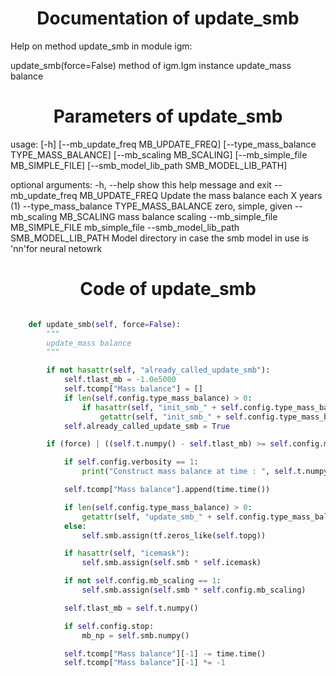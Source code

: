 

### <h1 align="center" id="title"> Documentation of update_smb </h1>


Help on method update_smb in module igm:

update_smb(force=False) method of igm.Igm instance
    update_mass balance



### <h1 align="center" id="title"> Parameters of update_smb </h1>


usage:  [-h] [--mb_update_freq MB_UPDATE_FREQ]
        [--type_mass_balance TYPE_MASS_BALANCE] [--mb_scaling MB_SCALING]
        [--mb_simple_file MB_SIMPLE_FILE]
        [--smb_model_lib_path SMB_MODEL_LIB_PATH]

optional arguments:
  -h, --help            show this help message and exit
  --mb_update_freq MB_UPDATE_FREQ
                        Update the mass balance each X years (1)
  --type_mass_balance TYPE_MASS_BALANCE
                        zero, simple, given
  --mb_scaling MB_SCALING
                        mass balance scaling
  --mb_simple_file MB_SIMPLE_FILE
                        mb_simple_file
  --smb_model_lib_path SMB_MODEL_LIB_PATH
                        Model directory in case the smb model in use is
                        'nn'for neural netowrk


### <h1 align="center" id="title"> Code of update_smb </h1>


```python 

    def update_smb(self, force=False):
        """
        update_mass balance
        """

        if not hasattr(self, "already_called_update_smb"):
            self.tlast_mb = -1.0e5000
            self.tcomp["Mass balance"] = []
            if len(self.config.type_mass_balance) > 0:
                if hasattr(self, "init_smb_" + self.config.type_mass_balance):
                    getattr(self, "init_smb_" + self.config.type_mass_balance)()
            self.already_called_update_smb = True

        if (force) | ((self.t.numpy() - self.tlast_mb) >= self.config.mb_update_freq):

            if self.config.verbosity == 1:
                print("Construct mass balance at time : ", self.t.numpy())

            self.tcomp["Mass balance"].append(time.time())

            if len(self.config.type_mass_balance) > 0:
                getattr(self, "update_smb_" + self.config.type_mass_balance)()
            else:
                self.smb.assign(tf.zeros_like(self.topg))

            if hasattr(self, "icemask"):
                self.smb.assign(self.smb * self.icemask)

            if not self.config.mb_scaling == 1:
                self.smb.assign(self.smb * self.config.mb_scaling)

            self.tlast_mb = self.t.numpy()

            if self.config.stop:
                mb_np = self.smb.numpy()

            self.tcomp["Mass balance"][-1] -= time.time()
            self.tcomp["Mass balance"][-1] *= -1

``` 


